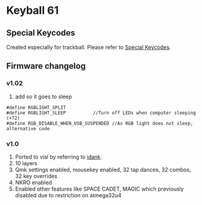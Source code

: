 # Keyball 61

## Special Keycodes
Created especially for trackball. Please refer to [Special Keycodes](https://github.com/idank/qmk_firmware/blob/dev-rp2040/keyboards/keyball/lib/keyball/keycodes.md).

## Firmware changelog

### v1.02
1. add so it goes to sleep
```
#define RGBLIGHT_SPLIT
#define RGBLIGHT_SLEEP 			//Turn off LEDs when computer sleeping (+72)
#define RGB_DISABLE_WHEN_USB_SUSPENDED //As RGB light does not sleep, alternative code
```

### v1.0
1. Ported to vial by referring to [idank](https://github.com/idank/qmk_firmware/tree/dev-rp2040/keyboards/keyball/keyball61).
2. 10 layers
3. Qmk settings enabled, mousekey enabled, 32 tap dances, 32 combos, 32 key overrides
4. NKRO enabled
5. Enabled other features like SPACE CADET, MAGIC which previously disabled due to restriction on atmega32u4
   
